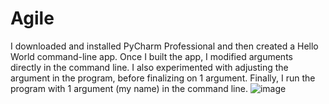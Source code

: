 # Agile
I downloaded and installed PyCharm Professional and then created a Hello World command-line app.
Once I built the app, I modified arguments directly in the command line. I also experimented with adjusting the argument in the program, before finalizing on 1 argument. Finally, I run the program with 1 argument (my name) in the command line. 
![image](https://user-images.githubusercontent.com/54752285/188327507-d97d8ecf-27af-4914-a5e9-403e4058d7e0.png)

